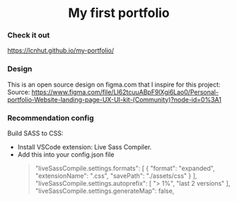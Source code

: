 <h1 align="center">My first portfolio</h1>

### Check it out
https://lcnhut.github.io/my-portfolio/
### Design
This is an open source design on figma.com that I inspire for this project:
Source: https://www.figma.com/file/LI62tcuuABpF9lXgi6Lao0/Personal-portfolio-Website-landing-page-UX-UI-kit-(Community)?node-id=0%3A1


### Recommendation config
Build SASS to CSS:
- Install VSCode extension: Live Sass Compiler.
- Add this into your config.json file
  > "liveSassCompile.settings.formats": [
       {
            "format": "expanded",
            "extensionName": ".css",
            "savePath": "./assets/css"
       }
    ],
  > "liveSassCompile.settings.autoprefix": [
        "> 1%",
        "last 2 versions"
    ],
  > "liveSassCompile.settings.generateMap": false,
